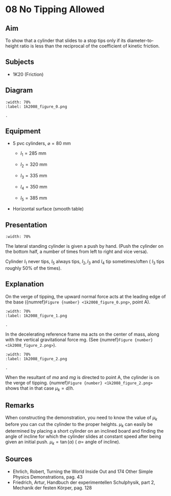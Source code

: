 # 08 No Tipping Allowed 
    
  
## Aim   
 To show that a cylinder that slides to a stop tips only if its diameter-to-height ratio is less than the reciprocal of the coefficient of kinetic friction.    
  
## Subjects   
* 1K20 (Friction)   

## Diagram
   
```{figure} figures/figure_0.png
:width: 70%  
:label: 1k2008_figure_0.png  

. 
```

## Equipment
- 5 pvc cylinders, $\varnothing= 80 \mathrm{~mm}$

    - $l_{1}=285 \mathrm{~mm}$

    - $l_{2}=320 \mathrm{~mm}$

    - $l_{3}=335 \mathrm{~mm}$

    - $l_{4}=350 \mathrm{~mm}$

    - $l_{5}=385 \mathrm{~mm}$

- Horizontal surface (smooth table)
     
  
## Presentation   

```{iframe} https://www.youtube.com/embed/pQoVApmwdNY?si=xM65rjpKTJKm_dpN
:width: 70%
```

The lateral standing cylinder is given a push by hand. (Push the cylinder on the bottom half, a number of times from left to right and vice versa).

Cylinder $l_{1}$ never tips, $l_{5}$ always tips, $l_{2}, l_{3}$ and $l_{4}$ tip sometimes/often ( $l_{3}$  tips roughly $50 \%$ of the times).   
  
## Explanation   
 On the verge of tipping, the upward normal force acts at the leading edge of the base ({numref}`Figure {number} <1k2008_figure_0.png>`, point A). 

```{figure} figures/figure_1.png
:width: 70%  
:label: 1k2008_figure_1.png  

. 
```

In the decelerating reference frame ma acts on the center of mass, along with the vertical gravitational force mg. (See {numref}`Figure {number} <1k2008_figure_2.png>`).     
```{figure} figures/figure_2.png
:width: 70%  
:label: 1k2008_figure_2.png  

. 
```
When the resultant of $ma$ and $mg$ is directed to point $\mathrm{A}$, the cylinder is on the verge of tipping. {numref}`Figure {number} <1k2008_figure_2.png>` shows that in that case $\mu_{k}=d / h$.
  
## Remarks   
When constructing the demonstration, you need to know the value of $\mu_{k}$ before you can cut the cylinder to the proper heights. $\mu_{k}$ can easily be determined by placing a short cylinder on an inclined board and finding the angle of incline for which the cylinder slides at constant speed after being given an initial push. $\mu_{k}=\tan (\alpha)$ ( $\alpha=$ angle of incline).   
  
## Sources
 *  Ehrlich, Robert, Turning the World Inside Out and 174 Other Simple Physics Demonstrations, pag. 43 
 *  Friedrich, Artur, Handbuch der experimentellen Schulphysik, part 2, Mechanik der festen Körper, pag. 128
  
